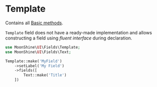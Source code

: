 # Template

Contains all [Basic methods](/docs/{{version}}/fields/basic-methods).

`Template` field does not have a ready-made implementation and allows constructing a field using *fluent interface* during declaration.

```php
use MoonShine\UI\Fields\Template;
use MoonShine\UI\Fields\Text;

Template::make('MyField')
    ->setLabel('My Field')
    ->fields([
        Text::make('Title')
    ])
```
